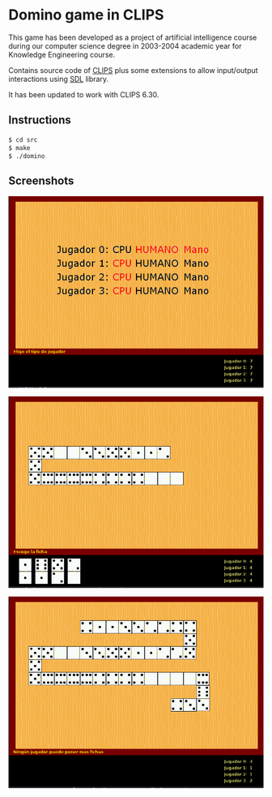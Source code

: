 # Domino game in CLIPS

This game has been developed as a project of artificial intelligence course
during our computer science degree in 2003-2004 academic year for Knowledge
Engineering course.

Contains source code of [CLIPS](http://clipsrules.sourceforge.net/) plus some
extensions to allow input/output interactions using
[SDL](https://www.libsdl.org/) library.

It has been updated to work with CLIPS 6.30.

## Instructions

```
$ cd src
$ make
$ ./domino
```

## Screenshots

![Start game](doc/screenshots/start_game.png)

![In game](doc/screenshots/in_game.png)

![Finish game](doc/screenshots/finish_game.png)
